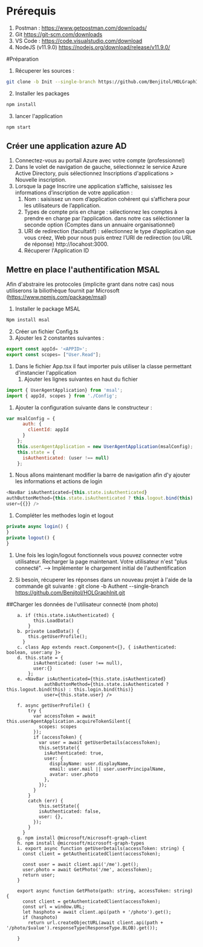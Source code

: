 # Prérequis
1. Postman :
https://www.getpostman.com/downloads/
1. Git
https://git-scm.com/downloads
1. VS Code :
https://code.visualstudio.com/download
2. NodeJS (v11.9.0)
https://nodejs.org/download/release/v11.9.0/

#Préparation
1. Récuperer les sources :
```bash
git clone -b Init --single-branch https://github.com/Benjitol/HOLGraphInit.git
```
2. Installer les packages 
```bash
npm install
```
3. lancer l'application
```bash
npm start
```

## Créer une application azure AD
1. Connectez-vous au portail Azure avec votre compte (professionnel)
1. Dans le volet de navigation de gauche, sélectionnez le service Azure Active Directory, puis sélectionnez Inscriptions d'applications > Nouvelle inscription.
1. Lorsque la page Inscrire une application s’affiche, saisissez les informations d’inscription de votre application :
	1. Nom : saisissez un nom d’application cohérent qui s’affichera pour les utilisateurs de l’application.
	1. Types de compte pris en charge : sélectionnez les comptes à prendre en charge par l’application. dans notre cas séléctionner la seconde option (Comptes dans un annuaire organisationnel)
	1. URI de redirection (facultatif) : sélectionnez le type d’application que vous créez, Web  pour nous puis entrez l’URI de redirection (ou URL de réponse) http://locahost:3000.
	1. Récuperer l'Application ID
## Mettre en place l'authentification MSAL
Afin d'abstraire les protocoles (implicite grant dans notre cas) nous utiliserons la biliothèque fournit par Microsoft (https://www.npmjs.com/package/msal)
1. Installer le package MSAL 
```bash
Npm install msal
```
2. Créer un fichier Config.ts 
3. Ajouter les 2 constantes suivantes :

```javascript
export const appId= '<APPID>';
export const scopes= ["User.Read"];
```

1. Dans le fichier App.tsx il faut importer puis utiliser la classe permettant d'instancier l'application
	1. Ajouter les lignes suivantes en haut du fichier
  ```javascript
  import { UserAgentApplication} from 'msal';
  import { appId, scopes } from './Config';
  ```
  1. Ajouter la configuration suivante dans le constructeur :
  ```javascript
  var msalConfig = {
        auth: {
          clientId: appId
        }
      };
      this.userAgentApplication = new UserAgentApplication(msalConfig);
      this.state = {
        isAuthenticated: (user !== null)
      };
  ```
1. Nous allons maintenant modifier la barre de navigation afin d'y ajouter les informations et actions de login
```javascript
<NavBar isAuthenticated={this.state.isAuthenticated}
authButtonMethod={this.state.isAuthenticated ? this.logout.bind(this) : this.login.bind(this)}
user={{}} />
```
1. Compléter les methodes login et logout
```javascript
private async login() {
}
private logout() {
}
```
1. Une fois les login/logout fonctionnels vous pouvez connecter votre utilisateur. 
Recharger la page maintenant. 
Votre utilisateur n'est "plus connecté". 
--> Implémenter le chargement initial de l'authentification

11. Si besoin, récuperer les réponses dans un nouveau projet à l'aide de la commande git suivante : 
git clone -b Authent --single-branch https://github.com/Benjitol/HOLGraphInit.git

##Charger les données de l'utilisateur connecté (nom photo)

		a. if (this.state.isAuthenticated) {
		      this.LoadData()
		    }
		b. private LoadData() {
		    this.getUserProfile();
		  }
		c. class App extends react.Component<{}, { isAuthenticated: boolean, user:any }>
		d. this.state = {
		      isAuthenticated: (user !== null),
		      user:{}
		    };
		e. <NavBar isAuthenticated={this.state.isAuthenticated}
		          authButtonMethod={this.state.isAuthenticated ? this.logout.bind(this) : this.login.bind(this)}
		          user={this.state.user} />
		
		f. async getUserProfile() {
		    try {
		      var accessToken = await this.userAgentApplication.acquireTokenSilent({
		        scopes: scopes
		      });
		      if (accessToken) {
		        var user = await getUserDetails(accessToken);
		        this.setState({
		          isAuthenticated: true,
		          user: {
		            displayName: user.displayName,
		            email: user.mail || user.userPrincipalName,
		            avatar: user.photo
		          },
		        });
		      }
		    }
		    catch (err) {
		        this.setState({
		        isAuthenticated: false,
		        user: {},
		      });
		    }
		  }
		g. npm install @microsoft/microsoft-graph-client
		h. npm install @microsoft/microsoft-graph-types
		i. export async function getUserDetails(accessToken: string) {
		  const client = getAuthenticatedClient(accessToken);
		
		  const user = await client.api('/me').get();
		  user.photo = await GetPhoto('/me', accessToken);
		  return user;
		}
		
		export async function GetPhoto(path: string, accessToken: string) {
		  const client = getAuthenticatedClient(accessToken);
		  const url = window.URL;
		  let hasphoto = await client.api(path + '/photo').get();
		  if (hasphoto)
		    return url.createObjectURL(await client.api(path + '/photo/$value').responseType(ResponseType.BLOB).get());
		
		}
		



